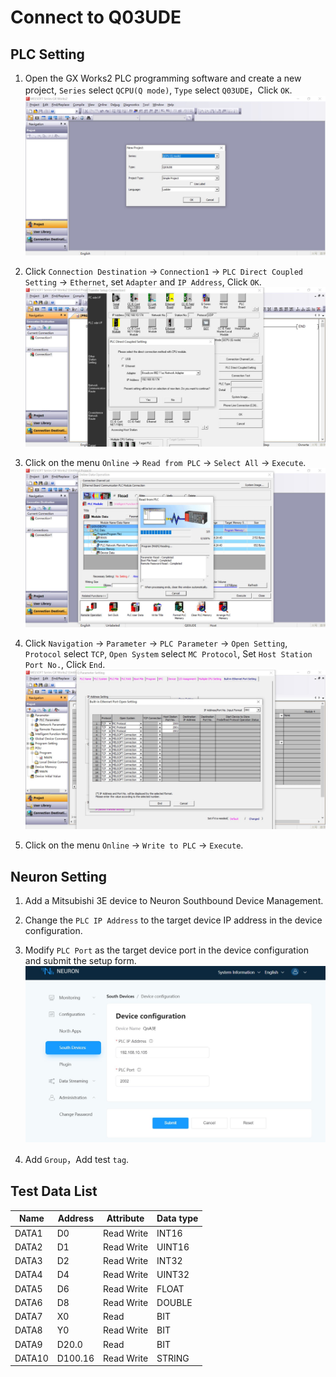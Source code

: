 # Connect to Q03UDE

## PLC Setting

1. Open the GX Works2 PLC programming software and create a new project, `Series` select `QCPU(Q mode)`, `Type` select `Q03UDE`，Click `OK`.
![q03ude1](./assets/q03ude_en1.jpg)

2. Click `Connection Destination` -> `Connection1` -> `PLC Direct Coupled Setting` -> `Ethernet`, set `Adapter` and `IP Address`, Click `OK`.
![q03ude2](./assets/q03ude_en2.jpg)

3. Click on the menu `Online` -> `Read from PLC` -> `Select All` -> `Execute`.
![q03ude3](./assets/q03ude_en3.jpg)

4. Click `Navigation` -> `Parameter` -> `PLC Parameter` -> `Open Setting`, `Protocol` select `TCP`, `Open System` select `MC Protocol`, Set `Host Station Port No.`, Click `End`.
![q03ude4](./assets/q03ude_en4.jpg)

5. Click on the menu `Online` -> `Write to PLC` -> `Execute`.

## Neuron Setting

1. Add a Mitsubishi 3E device to Neuron Southbound Device Management.

2. Change the `PLC IP Address` to the target device IP address in the device configuration.

3. Modify `PLC Port` as the target device port in the device configuration and submit the setup form.
![q03ude5](./assets/q03ude_en5.jpg)

4. Add `Group`，Add test `tag`.

## Test Data List

| Name |  Address    | Attribute | Data type   |
| ---- | --------| ---- | ------ |
| DATA1  | D0    | Read Write | INT16  |
| DATA2  | D1    | Read Write | UINT16 |
| DATA3  | D2    | Read Write | INT32  |
| DATA4  | D4    | Read Write | UINT32 |
| DATA5  | D6    | Read Write | FLOAT  |
| DATA6  | D8    | Read Write | DOUBLE |
| DATA7  | X0    | Read       | BIT    |
| DATA8  | Y0    | Read Write | BIT    |
| DATA9  | D20.0 | Read       | BIT    |
| DATA10  | D100.16  | Read Write | STRING |
